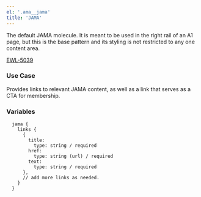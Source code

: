 ```yaml
---
el: '.ama__jama'
title: 'JAMA'
---
```

The default JAMA molecule. It is meant to be used in the right rail of an A1 page, but this is the base pattern and its styling is not restricted to any one content area.

[EWL-5039](https://issues.ama-assn.org/browse/EWL-5039)

### Use Case
Provides links to relevant JAMA content, as well as a link that serves as a CTA for membership.

### Variables
~~~
  jama {
    links {
      {
        title: 
          type: string / required
        href: 
          type: string (url) / required
        text: 
          type: string / required      
      },
      // add more links as needed.
    }
  }

~~~
